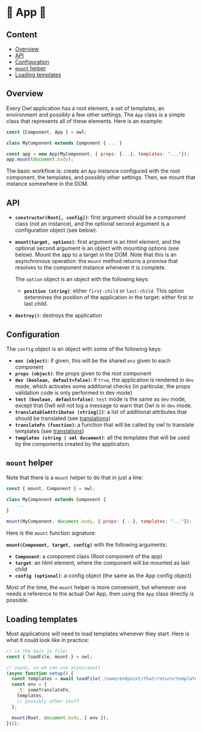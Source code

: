 # 🦉 App 🦉

## Content

- [Overview](#overview)
- [API](#api)
- [Configuration](#configuration)
- [`mount` helper](#mount-helper)
- [Loading templates](#loading-templates)

## Overview

Every Owl application has a root element, a set of templates, an environment and
possibly a few other settings. The `App` class is a simple class that represents
all of these elements. Here is an example:

```js
const {Component, App } = owl;

class MyComponent extends Component { ... }

const app = new App(MyComponent, { props: {...}, templates: "..."});
app.mount(document.body);
```

The basic workflow is: create an `App` instance configured with the root
component, the templates, and possibly other settings. Then, we mount that
instance somewhere in the DOM.

## API

- **`constructor(Root[, config])`**: first argument should be a component class (not
  an instance), and the optional second argument is a configuration object (see below).

- **`mount(target, options)`**: first argument is an html element, and the optional
  second argument is an object with mounting options (see below). Mount the app
  to a target in the DOM. Note that this is an asynchronous operation: the `mount`
  method returns a promise that resolves to the component instance whenever it
  is complete.

  The `option` object is an object with the following keys:

  - **`position (string)`**: either `first-child` or `last-child`. This option determines
    the position of the application in the target: either first or last child.

- **`destroy()`**: destroys the application

## Configuration

The `config` object is an object with some of the following keys:

- **`env (object)`**: if given, this will be the shared `env` given to each component
- **`props (object)`**: the props given to the root component
- **`dev (boolean, default=false)`**: if `true`, the application is rendered in `dev`
  mode, which activates some additional checks (in particular, the props validation
  code is only performed in dev mode)
- **`test (boolean, default=false)`**: `test` mode is the same as `dev` mode, except
  that Owll will not log a message to warn that Owl is in `dev` mode.
- **`translatableAttributes (string[])`**: a list of additional attributes that should
  be translated (see [translations](translations.md))
- **`translateFn (function)`**: a function that will be called by owl to translate
  templates (see [translations](translations.md))
- **`templates (string | xml document)`**: all the templates that will be used by
  the components created by the application.

## `mount` helper

Note that there is a `mount` helper to do that in just a line:

```js
const { mount, Component } = owl;

class MyComponent extends Component {
    ...
}

mount(MyComponent, document.body, { props: {...}, templates: "..."});
```

Here is the `mount` function signature:

**`mount(Component, target, config)`** with the following arguments:

- **`Component`**: a component class (Root component of the app)
- **`target`**: an html element, where the component will be mounted as last child
- **`config (optional)`**: a config object (the same as the App config object)

Most of the time, the `mount` helper is more convenient, but whenever one needs
a reference to the actual Owl App, then using the `App` class directly is
possible.

## Loading templates

Most applications will need to load templates whenever they start. Here is
what it could look like in practice:

```js
// in the main js file:
const { loadFile, mount } = owl;

// async, so we can use async/await
(async function setup() {
  const templates = await loadFile(`/some/endpoint/that/return/templates`);
  const env = {
    _t: someTranslateFn,
    templates,
    // possibly other stuff
  };

  mount(Root, document.body, { env });
})();
```
